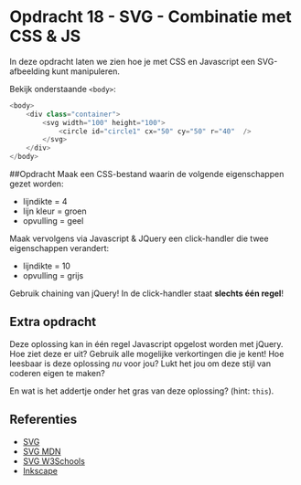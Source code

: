 # Opdracht 18 - SVG - Combinatie met CSS & JS
In deze opdracht laten we zien hoe je met CSS en Javascript een SVG-afbeelding kunt manipuleren.

Bekijk onderstaande `<body>`:
```javascript
<body>
    <div class="container">
        <svg width="100" height="100">
            <circle id="circle1" cx="50" cy="50" r="40"  />
        </svg>
    </div>
</body>
```

##Opdracht
Maak een CSS-bestand waarin de volgende eigenschappen gezet worden:
  * lijndikte = 4 
  * lijn kleur = groen
  * opvulling = geel
  
Maak vervolgens via Javascript & JQuery een click-handler die twee eigenschappen verandert:
  * lijndikte = 10
  * opvulling = grijs
  
Gebruik chaining van jQuery! In de click-handler staat **slechts één regel**!

## Extra opdracht

Deze oplossing kan in één regel Javascript opgelost worden met jQuery. Hoe ziet deze er uit? Gebruik alle 
mogelijke verkortingen die je kent! Hoe leesbaar is deze oplossing *nu* voor jou? Lukt het jou om deze stijl van 
coderen eigen te maken?  

En wat is het addertje onder het gras van deze oplossing? (hint: `this`).  

## Referenties
  * [SVG](https://nl.wikipedia.org/wiki/Scalable_Vector_Graphics)
  * [SVG MDN](https://developer.mozilla.org/nl/docs/Web/SVG)
  * [SVG W3Schools](https://www.w3schools.com/graphics/svg_intro.asp)
  * [Inkscape](https://inkscape.org/)
  